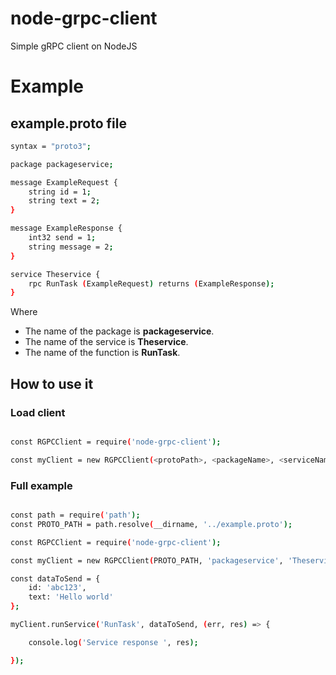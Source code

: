 # node-grpc-client
Simple gRPC client on NodeJS

# Example

## example.proto file

``` bash
syntax = "proto3";

package packageservice;

message ExampleRequest {
    string id = 1;
    string text = 2;
}

message ExampleResponse {
    int32 send = 1;
    string message = 2;
}

service Theservice {
    rpc RunTask (ExampleRequest) returns (ExampleResponse);
}
```

Where

* The name of the package is **packageservice**.
* The name of the service is **Theservice**.
* The name of the function is **RunTask**.

## How to use it

### Load client
``` bash

const RGPCClient = require('node-grpc-client');

const myClient = new RGPCClient(<protoPath>, <packageName>, <serviceName>, <url>);

```

### Full example
``` bash

const path = require('path');
const PROTO_PATH = path.resolve(__dirname, '../example.proto');

const RGPCClient = require('node-grpc-client');

const myClient = new RGPCClient(PROTO_PATH, 'packageservice', 'Theservice', 'localhost:3000');

const dataToSend = {
    id: 'abc123',
    text: 'Hello world'
};

myClient.runService('RunTask', dataToSend, (err, res) => {

    console.log('Service response ', res);

});

```